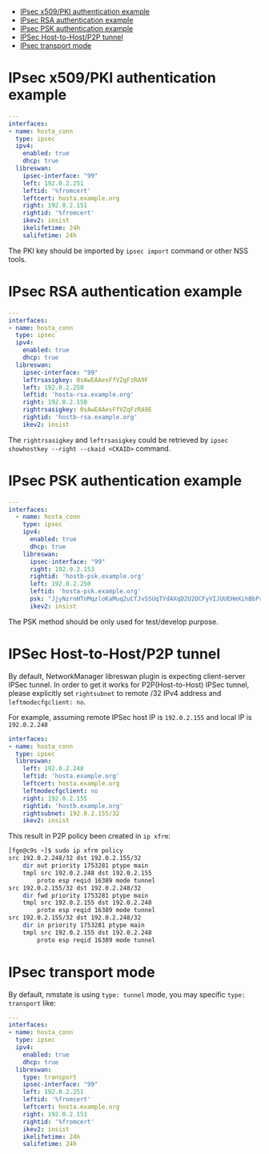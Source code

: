 <!-- vim-markdown-toc GFM -->

* [IPsec x509/PKI authentication example](#ipsec-x509pki-authentication-example)
* [IPsec RSA authentication example](#ipsec-rsa-authentication-example)
* [IPsec PSK authentication example](#ipsec-psk-authentication-example)
* [IPSec Host-to-Host/P2P tunnel](#ipsec-host-to-hostp2p-tunnel)
* [IPsec transport mode](#ipsec-transport-mode)

<!-- vim-markdown-toc -->

# IPsec x509/PKI authentication example

```yml
---
interfaces:
- name: hosta_conn
  type: ipsec
  ipv4:
    enabled: true
    dhcp: true
  libreswan:
    ipsec-interface: "99"
    left: 192.0.2.251
    leftid: '%fromcert'
    leftcert: hosta.example.org
    right: 192.0.2.151
    rightid: '%fromcert'
    ikev2: insist
    ikelifetime: 24h
    salifetime: 24h
```

The PKI key should be imported by `ipsec import` command or other NSS tools.

# IPsec RSA authentication example


```yml
---
interfaces:
- name: hosta_conn
  type: ipsec
  ipv4:
    enabled: true
    dhcp: true
  libreswan:
    ipsec-interface: "99"
    leftrsasigkey: 0sAwEAAesFfVZqFzRA9F
    left: 192.0.2.250
    leftid: 'hosta-rsa.example.org'
    right: 192.0.2.150
    rightrsasigkey: 0sAwEAAesFfVZqFzRA9E
    rightid: 'hostb-rsa.example.org'
    ikev2: insist
```

The `rightrsasigkey` and `leftrsasigkey` could be retrieved by
`ipsec showhostkey --right --ckaid <CKAID>` command.

# IPsec PSK authentication example

```yml
---
interfaces:
  - name: hosta_conn
    type: ipsec
    ipv4:
      enabled: true
      dhcp: true
    libreswan:
      ipsec-interface: "99"
      right: 192.0.2.153
      rightid: 'hostb-psk.example.org'
      left: 192.0.2.250
      leftid: 'hosta-psk.example.org'
      psk: "JjyNzrnHTnMqzloKaMuq2uCfJvSSUqTYdAXqD2U2OCFyVIJUUEHmXihBbPrUcmik"
      ikev2: insist
```

The PSK method should be only used for test/develop purpose.

# IPSec Host-to-Host/P2P tunnel

By default, NetworkManager libreswan plugin is expecting client-server IPSec
tunnel. In order to get it works for P2P(Host-to-Host) IPSec tunnel, please
explicitly set `rightsubnet` to remote /32 IPv4 address and
`leftmodecfgclient: no`.

For example, assuming remote IPSec host IP is `192.0.2.155` and local IP is
`192.0.2.248`

```yml
interfaces:
- name: hosta_conn
  type: ipsec
  libreswan:
    left: 192.0.2.248
    leftid: 'hosta.example.org'
    leftcert: hosta.example.org
    leftmodecfgclient: no
    right: 192.0.2.155
    rightid: 'hostb.example.org'
    rightsubnet: 192.0.2.155/32
    ikev2: insist
```

This result in P2P policy been created in `ip xfrm`:

```bash
[fge@c9s ~]$ sudo ip xfrm policy
src 192.0.2.248/32 dst 192.0.2.155/32
    dir out priority 1753281 ptype main
    tmpl src 192.0.2.248 dst 192.0.2.155
        proto esp reqid 16389 mode tunnel
src 192.0.2.155/32 dst 192.0.2.248/32
    dir fwd priority 1753281 ptype main
    tmpl src 192.0.2.155 dst 192.0.2.248
        proto esp reqid 16389 mode tunnel
src 192.0.2.155/32 dst 192.0.2.248/32
    dir in priority 1753281 ptype main
    tmpl src 192.0.2.155 dst 192.0.2.248
        proto esp reqid 16389 mode tunnel
```

# IPsec transport mode

By default, nmstate is using `type: tunnel` mode, you may specific
`type: transport` like:

```yml
---
interfaces:
- name: hosta_conn
  type: ipsec
  ipv4:
    enabled: true
    dhcp: true
  libreswan:
    type: transport
    ipsec-interface: "99"
    left: 192.0.2.251
    leftid: '%fromcert'
    leftcert: hosta.example.org
    right: 192.0.2.151
    rightid: '%fromcert'
    ikev2: insist
    ikelifetime: 24h
    salifetime: 24h
```

